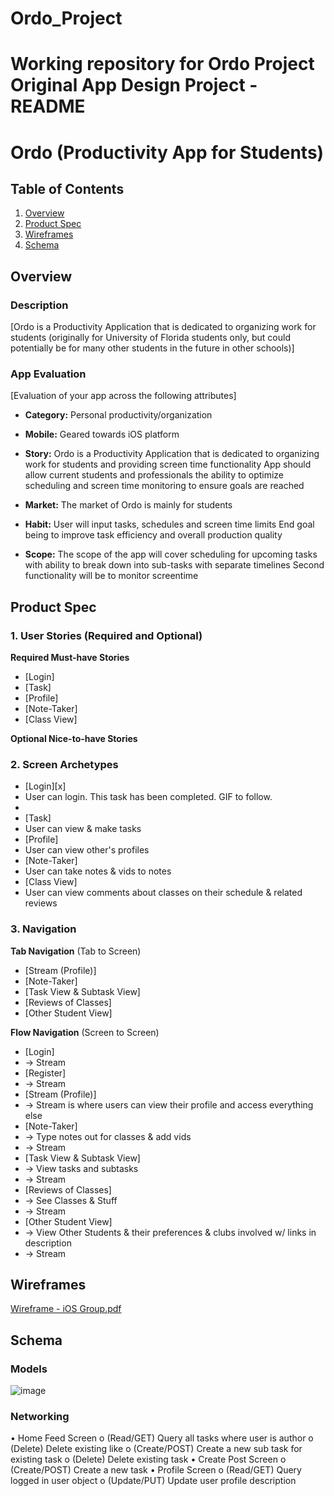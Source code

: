 # Ordo_Project
Working repository for Ordo Project
Original App Design Project - README
===

# Ordo (Productivity App for Students)

## Table of Contents
1. [Overview](#Overview)
1. [Product Spec](#Product-Spec)
1. [Wireframes](#Wireframes)
2. [Schema](#Schema)

## Overview
### Description
[Ordo is a Productivity Application that is dedicated to organizing work for students (originally for University of Florida students only, but could potentially be for many other students in the future in other schools)]

### App Evaluation
[Evaluation of your app across the following attributes]
- **Category:** Personal productivity/organization
- **Mobile:** Geared towards iOS platform
- **Story:** Ordo is a Productivity Application that is dedicated to organizing work for students and providing screen time functionality
             App should allow current students and professionals the ability to optimize scheduling and screen time monitoring to ensure goals are reached

- **Market:** The market of Ordo is mainly for students
- **Habit:** User will input tasks, schedules and screen time limits 
             End goal being to improve task efficiency and overall production quality

- **Scope:** The scope of the app will cover scheduling for upcoming tasks with ability to break down into sub-tasks with separate timelines
             Second functionality will be to monitor screentime


## Product Spec

### 1. User Stories (Required and Optional)

**Required Must-have Stories**

* [Login]
* [Task]
* [Profile]
* [Note-Taker]
* [Class View]

**Optional Nice-to-have Stories**

### 2. Screen Archetypes

* [Login][x]
* User can login. This task has been completed. GIF to follow.
* 
* [Task]
* User can view & make tasks
* [Profile]
* User can view other's profiles
* [Note-Taker]
* User can take notes & vids to notes
* [Class View]
* User can view comments about classes on their schedule & related reviews

### 3. Navigation

**Tab Navigation** (Tab to Screen)

* [Stream (Profile)]
* [Note-Taker]
* [Task View & Subtask View]
* [Reviews of Classes]
* [Other Student View]

**Flow Navigation** (Screen to Screen)

* [Login]
* -> Stream
* [Register]
* -> Stream
* [Stream (Profile)]
* -> Stream is where users can view their profile and access everything else
* [Note-Taker]
* -> Type notes out for classes & add vids
* -> Stream
* [Task View & Subtask View]
* -> View tasks and subtasks
* -> Stream
* [Reviews of Classes]
* -> See Classes & Stuff
* -> Stream
* [Other Student View]
* -> View Other Students & their preferences & clubs involved w/ links in description
* -> Stream

## Wireframes
[Wireframe - iOS Group.pdf](https://github.com/Ordo-Productivity-App/Ordo/files/7465220/Wireframe.-.iOS.Group.pdf)


## Schema 

### Models

![image](https://user-images.githubusercontent.com/87246107/140680588-30c350dc-b01d-4f06-8b91-9d8e1f0846dd.png)


### Networking
•	Home Feed Screen
  o	(Read/GET) Query all tasks where user is author
  o	(Delete) Delete existing like
  o	(Create/POST) Create a new sub task for existing task
  o	(Delete) Delete existing task
•	Create Post Screen
  o	(Create/POST) Create a new task
•	Profile Screen
  o	(Read/GET) Query logged in user object
  o	(Update/PUT) Update user profile description
